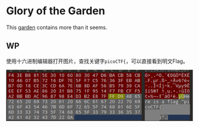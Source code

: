 # Glory of the Garden

This [garden](https://jupiter.challenges.picoctf.org/static/43c4743b3946f427e883f6b286f47467/garden.jpg) contains more than it seems.

## WP

使用十六进制编辑器打开图片，查找关键字`picoCTF{`，可以直接看到明文Flag。

![image-20210709162740283](Glory-of-the-Garden.assets/image-20210709162740283.png)

